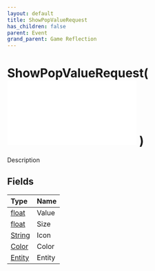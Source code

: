 ```yaml
---
layout: default
title: ShowPopValueRequest
has_children: false
parent: Event
grand_parent: Game Reflection
---
```

# ShowPopValueRequest( ![ EntityEventBase ](/game-reflection/events/entity_event_base.md) )
Description 

## Fields
| Type | Name |
|:-------------|:--------------|
| [float](/game-reflection/components/float.md) | Value |
| [float](/game-reflection/components/float.md) | Size |
| [String](/game-reflection/components/string.md) | Icon |
| [Color](/game-reflection/classes/color.md) | Color |
| [Entity](/game-reflection/classes/entity.md) | Entity |
